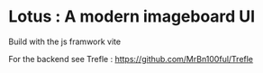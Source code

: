 # Lotus : A modern imageboard UI 

Build with the js framwork vite 

For the backend see Trefle : https://github.com/MrBn100ful/Trefle
